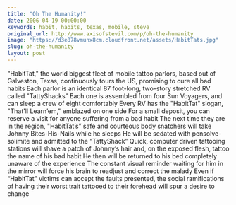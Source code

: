 ```yaml
---
title: "Oh The Humanity!"
date: 2006-04-19 00:00:00
keywords: habit, habits, texas, mobile, steve
original_url: http://www.axisofstevil.com/p/oh-the-humanity
image: "https://d3e878vmunx8cm.cloudfront.net/assets/HabitTats.jpg"
slug: oh-the-humanity
layout: post
---
```


&quot;HabitTat,&quot; the world biggest fleet of mobile tattoo parlors, based out of Galveston, Texas, continuously tours the US, promising to cure all bad habits Each parlor is an identical 87 foot-long, two-story stretched RV called &quot;TattyShacks&quot; Each one is assembled from four Sun Voyagers, and can sleep a crew of eight comfortably Every RV has the &quot;HabitTat&quot; slogan, &quot;That&#039;ll Learn’em,&quot; emblazed on one side For a small deposit, you can reserve a visit for anyone suffering from a bad habit The next time they are in the region, &quot;HabitTat’s” safe and courteous body snatchers will take Johnny Bites-His-Nails while he sleeps He will be sedated with pensolve-solimite and admitted to the “TattyShack” Quick, computer driven tattooing stations will shave a patch of Johnny’s hair and, on the exposed flesh, tattoo the name of his bad habit He then will be returned to his bed completely unaware of the experience The constant visual reminder waiting for him in the mirror will force his brain to readjust and correct the malady Even if “HabitTat&quot; victims can accept the faults presented, the social ramifications of having their worst trait tattooed to their forehead will spur a desire to change

